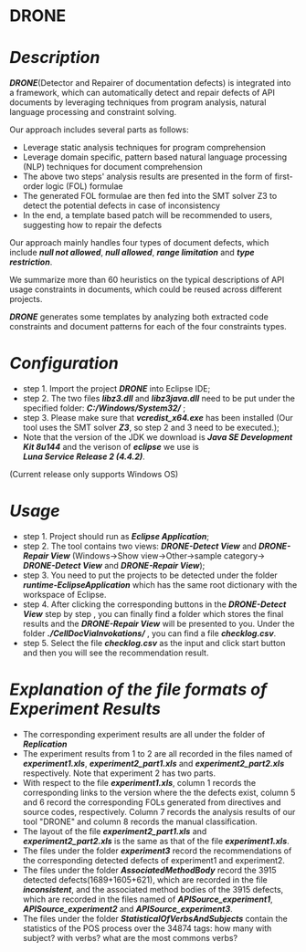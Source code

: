 # DRONE

# ***Description***
***DRONE***(Detector and Repairer of documentation defects) is integrated into a framework, which can automatically detect and repair 
defects of API documents by leveraging techniques from program analysis, natural language processing and constraint solving.

Our approach includes several parts as follows:
* Leverage static analysis techniques for program comprehension
* Leverage domain specific, pattern based natural language processing (NLP) techniques for document comprehension
* The above two steps' analysis results are presented in the form of first-order logic (FOL) formulae 
* The generated FOL formulae are then fed into the SMT solver Z3 to detect the potential defects in case of inconsistency
* In the end, a template based patch will be recommended to users, suggesting how to repair the defects

Our approach mainly handles four types of document defects, which include ***null not allowed***, ***null allowed***, ***range limitation*** and ***type restriction***.

We summarize more than 60 heuristics on the typical descriptions of API usage constraints in documents, which could be reused across different projects.

***DRONE*** generates some templates by analyzing both extracted code constraints and document patterns for each of the four constraints types.


# ***Configuration***

* step 1. Import the project ***DRONE*** into Eclipse IDE;
* step 2. The two files ***libz3.dll*** and ***libz3java.dll*** need to be put under the specified folder:
***C:/Windows/System32/*** ;
* step 3. Please make sure that ***vcredist_x64.exe*** has been installed (Our tool uses the SMT solver ***Z3***, so step 2 and 3 need to be executed.);
* Note that the version of the JDK we download is ***Java SE Development Kit 8u144*** and the verison of ***eclipse*** we use is     
 ***Luna Service Release 2 (4.4.2)***.

(Current release only supports Windows OS)

# ***Usage***

* step 1. Project should run as ***Eclipse Application***;
* step 2. The tool contains two views: ***DRONE-Detect View*** and ***DRONE-Repair View*** (Windows->Show view->Other->sample category-> ***DRONE-Detect View*** and ***DRONE-Repair View***);
* step 3. You need to put the projects to be detected under the folder ***runtime-EclipseApplication*** which has the same root dictionary with the workspace of Eclipse.
* step 4. After clicking the corresponding buttons in the ***DRONE-Detect View*** step by step , you can finally find a folder which stores the final results and the ***DRONE-Repair View*** will be presented to you. Under the folder ***./CellDocViaInvokations/*** , you can find a file ***checklog.csv***.
* step 5. Select the file ***checklog.csv*** as the input and click start button and then you will see the recommendation result.

# ***Explanation of the file formats of Experiment Results***
* The corresponding experiment results are all under the folder of ***Replication***
* The experiment results from 1 to 2 are all recorded in the files named of ***experiment1.xls***, ***experiment2_part1.xls*** and ***experiment2_part2.xls*** respectively. Note that experiment 2 has two parts.
* With respect to  the file ***experiment1.xls***, column 1 records the corresponding links to the version where the the defects exist, column 5 and 6 record the corresponding FOLs generated from directives and source codes, respectively. Column 7 records the analysis results of our tool "DRONE" and column 8 records the manual classification.
* The layout of the file ***experiment2_part1.xls*** and ***experiment2_part2.xls*** is the same as that of the file ***experiment1.xls***.
* The files under the folder ***experiment3*** record the recommendations of the corresponding detected defects of experiment1 and experiment2.
* The files under the folder ***AssociatedMethodBody*** record the 3915 detected defects(1689+1605+621), which are recorded in the file ***inconsistent***, and the associated method bodies of the 3915 defects, which are recorded in the files named of ***APISource_experiment1***, ***APISource_experiment2*** and ***APISource_experiment3***.
* The files under the folder ***StatisticalOfVerbsAndSubjects*** contain the statistics of the POS process over the 34874 tags: how many with subject? with verbs? what are the most commons verbs?


